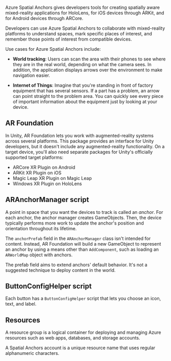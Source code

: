 Azure Spatial Anchors gives developers tools for creating spatially aware mixed-reality applications for HoloLens, for iOS devices through ARKit, and for Android devices through ARCore.

Developers can use Azure Spatial Anchors to collaborate with mixed-reality platforms to understand spaces, mark specific places of interest, and remember those points of interest from compatible devices.

Use cases for Azure Spatial Anchors include:

* **World tracking**: Users can scan the area with their phones to see where they are in the real world, depending on what the camera sees. In addition, the application displays arrows over the environment to make navigation easier.

* **Internet of Things**: Imagine that you're standing in front of factory equipment that has several sensors. If a part has a problem, an arrow can point straight to the problem area. You can quickly see every piece of important information about the equipment just by looking at your device.

## AR Foundation

In Unity, AR Foundation lets you work with augmented-reality systems across several platforms. This package provides an interface for Unity developers, but it doesn't include any augmented-reality functionality. On a target device, you'll also need separate packages for Unity's officially supported target platforms:

* ARCore XR Plugin on Android
* ARKit XR Plugin on iOS
* Magic Leap XR Plugin on Magic Leap
* Windows XR Plugin on HoloLens

## ARAnchorManager script

A point in space that you want the devices to track is called an *anchor*. For each anchor, the anchor manager creates GameObjects. Then, the device typically performs more work to update the anchor's position and orientation throughout its lifetime.

The `anchorPrefab` field in the `ARAnchorManager` class isn't intended for content. Instead, AR Foundation will build a new GameObject to represent an anchor by using a means other than `AddComponent`, such as loading an `ARWorldMap` object with anchors. 

The prefab field aims to extend anchors' default behavior. It's not a suggested technique to deploy content in the world.

## ButtonConfigHelper script

Each button has a `ButtonConfigHelper` script that lets you choose an icon, text, and label.

## Resources

A resource group is a logical container for deploying and managing Azure resources such as web apps, databases, and storage accounts.

A Spatial Anchors account is a unique resource name that uses regular alphanumeric characters.
